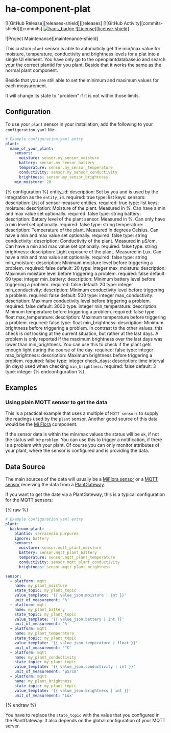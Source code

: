 # ha-component-plat

[![GitHub Release][releases-shield]][releases]
[![GitHub Activity][commits-shield]][commits]
[![hacs_badge](https://img.shields.io/badge/HACS-Custom-orange.svg?style=for-the-badge)](https://github.com/custom-components/hacs)
[![License][license-shield]](LICENSE.md)

![Project Maintenance][maintenance-shield]

 This custom `plant` sensor is able to automaticly get the min/max value for moisture, temperature, conductivity and brightness levels for a plat into a single UI element. You have only go to the openplantdatabase.io and search your the correct plantid for you plant. Beside that it works the same as the normal plant component.

Beside that you are still able to set the minimum and maximum values for each measurement. 

It will change its state to "problem" if it is not within those limits.

## Configuration

To use your `plant` sensor in your installation, add the following to your `configuration.yaml` file:

```yaml
# Example configuration.yaml entry
plant:
  name_of_your_plant:
    sensors:
      moisture: sensor.my_sensor_moisture
      battery: sensor.my_sensor_battery
      temperature: sensor.my_sensor_temperature
      conductivity: sensor.my_sensor_conductivity
      brightness: sensor.my_sensor_brightness
    min_moisture: 20
```

{% configuration %}
entity_id:
  description: Set by you and is used by the integration as the `entity_id`.
  required: true
  type: list
  keys:
    sensors:
      description: List of sensor measure entities.
      required: true
      type: list
      keys:
        moisture:
          description: Moisture of the plant. Measured in %. Can have a min and max value set optionally.
          required: false
          type: string
        battery:
          description: Battery level of the plant sensor. Measured in %. Can only have a min level set optionally.
          required: false
          type: string
        temperature:
          description: Temperature of the plant. Measured in degrees Celsius. Can have a min and max value set optionally.
          required: false
          type: string
        conductivity:
          description: Conductivity of the plant. Measured in µS/cm. Can have a min and max value set optionally.
          required: false
          type: string
        brightness:
          description: Light exposure of the plant. Measured in Lux. Can have a min and max value set optionally.
          required: false
          type: string
    min_moisture:
      description: Minimum moisture level before triggering a problem.
      required: false
      default: 20
      type: integer
    max_moisture:
      description: Maximum moisture level before triggering a problem.
      required: false
      default: 60
      type: integer
    min_battery:
      description: Minimum battery level before triggering a problem.
      required: false
      default: 20
      type: integer
    min_conductivity:
      description: Minimum conductivity level before triggering a problem.
      required: false
      default: 500
      type: integer
    max_conductivity:
      description: Maximum conductivity level before triggering a problem.
      required: false
      default: 3000
      type: integer
    min_temperature:
      description: Minimum temperature before triggering a problem.
      required: false
      type: float
    max_temperature:
      description: Maximum temperature before triggering a problem.
      required: false
      type: float
    min_brightness:
      description: Minimum brightness before triggering a problem. In contrast to the other values, this check is *not* looking at the current situation, but rather at the last days. A problem is only reported if the maximum brightness over the last days was lower than min_brightness. You can use this to check if the plant gets enough light during the course of the day.
      required: false
      type: integer
    max_brightness:
      description: Maximum brightness before triggering a problem.
      required: false
      type: integer
    check_days:
      description: time interval (in days) used when checking `min_brightness`.
      required: false
      default: 3
      type: integer
{% endconfiguration %}

## Examples
### Using plain MQTT sensor to get the data
This is a practical example that uses a multiple of `MQTT sensors` to supply the readings used by the `plant` sensor.
Another good source of this data would be the [Mi Flora](/components/miflora) component.

If the sensor data is within the min/max values the status will be `ok`, if not the status will be `problem`. You can use this to trigger a notification, if there is a problem with your plant. Of course you can only monitor attributes of your plant, where the sensor is configured and is providing the data.

## Data Source

The main sources of the data will usually be a [MiFlora sensor](/components/miflora) or a [MQTT sensor](/components/sensor.mqtt/) receiving the data from a [PlantGateway](https://github.com/ChristianKuehnel/plantgateway).

If you want to get the date via a PlantGateway, this is a typical configuration for the MQTT sensors:

{% raw %}

```yaml
# Example configuration.yaml entry
plant:
  backroom-plant:
    plantid: sarracenia purpurea
    ignore: battery
    sensors:
      moisture: sensor.mqtt_plant_moisture
      battery: sensor.mqtt_plant_battery
      temperature: sensor.mqtt_plant_temperature
      conductivity: sensor.mqtt_plant_conductivity
      brightness: sensor.mqtt_plant_brightness

sensor:
  - platform: mqtt
    name: my_plant_moisture
    state_topic: my_plant_topic
    value_template: '{{ value_json.moisture | int }}'
    unit_of_measurement: '%'
  - platform: mqtt
    name: my_plant_battery
    state_topic: my_plant_topic
    value_template: '{{ value_json.battery | int }}'
    unit_of_measurement: '%'
  - platform: mqtt
    name: my_plant_temperature
    state_topic: my_plant_topic
    value_template: '{{ value_json.temperature | float }}'
    unit_of_measurement: '°C'
  - platform: mqtt
    name: my_plant_conductivity
    state_topic: my_plant_topic
    value_template: '{{ value_json.conductivity | int }}'
    unit_of_measurement: 'µS/cm'
  - platform: mqtt
    name: my_plant_brightness
    state_topic: my_plant_topic
    value_template: '{{ value_json.brightness | int }}'
    unit_of_measurement: 'Lux'
```

{% endraw %}

You have to replace the `state_topic` with the value that you configured in the PlantGateway. It also depends on the global configuration of your MQTT server.